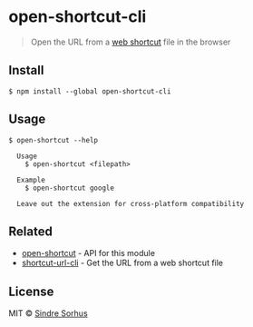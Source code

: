 # open-shortcut-cli

> Open the URL from a [web shortcut](https://en.wikipedia.org/wiki/File_shortcut) file in the browser


## Install

```
$ npm install --global open-shortcut-cli
```


## Usage

```
$ open-shortcut --help

  Usage
    $ open-shortcut <filepath>

  Example
    $ open-shortcut google

  Leave out the extension for cross-platform compatibility
```


## Related

- [open-shortcut](https://github.com/sindresorhus/open-shortcut) - API for this module
- [shortcut-url-cli](https://github.com/sindresorhus/open-shortcut-cli) - Get the URL from a web shortcut file


## License

MIT © [Sindre Sorhus](http://sindresorhus.com)
